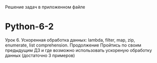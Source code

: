 Решение задач в приложенном файле
# Python-6-2
Урок 6. Ускоренная обработка данных: lambda, filter, map, zip, enumerate, list comprehension. Продолжение
Пройтись по своим предыдущим ДЗ и где возможно использовать ускореную обработку данных
(достаточно 3 примеров)

